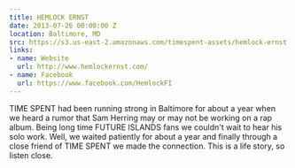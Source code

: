 ```yaml
---
title: HEMLOCK ERNST
date: 2013-07-26 00:00:00 Z
location: Baltimore, MD
src: https://s3.us-east-2.amazonaws.com/timespent-assets/hemlock-ernst.mp4
links:
- name: Website
  url: http://www.hemlockernst.com/
- name: Facebook
  url: https://www.facebook.com/HemlockFI
---
```


TIME SPENT had been running strong in Baltimore for about a year when we heard a rumor that Sam Herring may or may not be working on a rap album. Being long time FUTURE ISLANDS fans we couldn't wait to hear his solo work. Well, we waited patiently for about a year and finally through a close friend of TIME SPENT we made the connection. This is a life story, so listen close.
